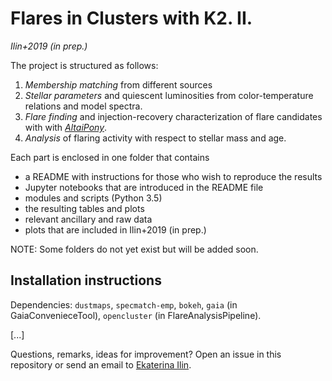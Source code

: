 # Flares in Clusters with K2. II. 
_Ilin+2019 (in prep.)_

The project is structured as follows:

1. *Membership matching* from different sources
2. *Stellar parameters* and quiescent luminosities from color-temperature relations and model spectra.
3. *Flare finding* and injection-recovery characterization of flare candidates with  with [*AltaiPony*](https://github.com/ekaterinailin/AltaiPony).
4. *Analysis* of flaring activity with respect to stellar mass and age.

Each part is enclosed in one folder that contains

- a README with instructions for those who wish to reproduce the results
- Jupyter notebooks that are introduced in the README file
- modules and scripts (Python 3.5)
- the resulting tables and plots
- relevant ancillary and raw data
- plots that are included in Ilin+2019 (in prep.)

NOTE: Some folders do not yet exist but will be added soon.

## Installation instructions

Dependencies: `dustmaps`, `specmatch-emp`, `bokeh`, `gaia` (in GaiaConvenieceTool), `opencluster` (in FlareAnalysisPipeline).

[...]

Questions, remarks, ideas for improvement? Open an issue in this repository or send an email to [Ekaterina Ilin](eilin@aip.de).
